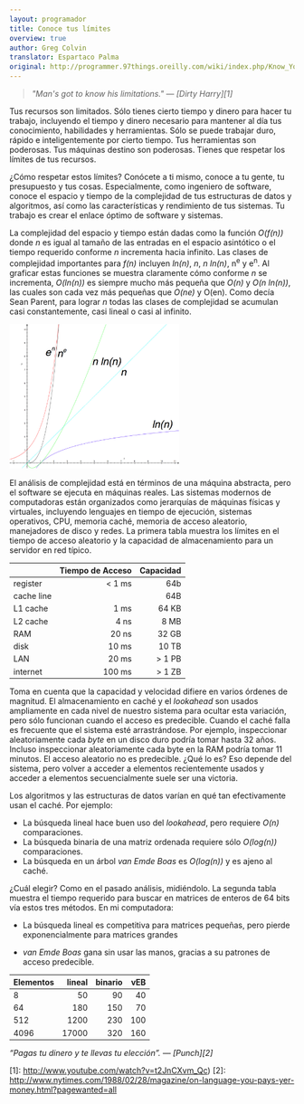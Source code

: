 ```yaml
---
layout: programador
title: Conoce tus límites
overview: true
author: Greg Colvin
translator: Espartaco Palma
original: http://programmer.97things.oreilly.com/wiki/index.php/Know_Your_Limits
---
```


> _"Man's got to know his limitations." — [Dirty Harry][1]_

Tus recursos son limitados. Sólo tienes cierto tiempo y dinero para
hacer tu trabajo, incluyendo el tiempo y dinero necesario para mantener
al día tus conocimiento, habilidades y herramientas. Sólo se puede
trabajar duro, rápido e inteligentemente por cierto tiempo. Tus
herramientas son poderosas. Tus máquinas destino son poderosas. Tienes
que respetar los límites de tus recursos.

¿Cómo respetar estos límites? Conócete a ti mismo, conoce a tu gente, tu
presupuesto y tus cosas. Especialmente, como ingeniero de software,
conoce el espacio y tiempo de la complejidad de tus estructuras de datos
y algoritmos, así como las características y rendimiento de tus
sistemas. Tu trabajo es crear el enlace óptimo de software y sistemas.

La complejidad del espacio y tiempo están dadas como la función
_O(f(n))_ donde _n_ es igual al tamaño de las entradas en el espacio
asintótico o el tiempo requerido conforme *n* incrementa hacia infinito.
Las clases de complejidad importantes para _f(n)_ incluyen _ln(n)_, *n*,
_n ln(n)_, n<sup>e</sup> y e<sup>n</sup>. Al graficar estas funciones se
muestra claramente cómo conforme _n_ se incrementa, _O(ln(n))_ es
siempre mucho más pequeña que _O(n)_ y _O(n ln(n))_, las cuales son cada
vez más pequeñas que _O(ne)_ y O(en). Como decía Sean Parent, para
lograr *n* todas las clases de complejidad se acumulan casi
constantemente, casi lineal o casi al infinito.

<a href="assets/img/complexity_classes.jpeg"><img
src="assets/img/complexity_classes.jpeg" alt="Algunos tipo de complejidad
importantes" style="width: 300px;"/></a>

El análisis de complejidad está en términos de una máquina abstracta,
pero el software se ejecuta en máquinas reales. Las sistemas modernos de
computadoras están organizados como jerarquías de máquinas físicas y
virtuales, incluyendo lenguajes en tiempo de ejecución, sistemas
operativos, CPU, memoria caché, memoria de acceso aleatorio, manejadores
de disco y redes. La primera tabla muestra los límites en el tiempo de
acceso aleatorio y la capacidad de almacenamiento para un servidor en
red típico.

|              | Tiempo de Acceso |  Capacidad |
|--------------|-----------------:| ----------:|
|register      |  < 1 ms          |        64b |
|cache line    |                  |        64B |
|L1 cache      |  1 ms            | 64 KB      |
|L2 cache      |  4 ns            | 8 MB       |
| RAM          | 20 ns            | 32 GB      |
| disk         | 10 ms            | 10 TB      |
| LAN          | 20 ms            | > 1 PB     |
| internet     | 100 ms           | > 1 ZB     |

Toma en cuenta que la capacidad y velocidad difiere en varios órdenes de
magnitud. El almacenamiento en caché y el _lookahead_ son usados
ampliamente en cada nivel de nuestro sistema para ocultar esta
variación, pero sólo funcionan cuando el acceso es predecible. Cuando el
caché falla es frecuente que el sistema esté arrastrándose. Por ejemplo,
inspeccionar aleatoriamente cada _byte_ en un disco duro podría tomar
hasta 32 años. Incluso inspeccionar aleatoriamente cada byte en la RAM
podría tomar 11 minutos. El acceso aleatorio no es predecible. ¿Qué lo
es? Eso depende del sistema, pero volver a acceder a elementos
recientemente usados y acceder a elementos secuencialmente suele ser una
victoria.

Los algoritmos y las estructuras de datos varían en qué tan
efectivamente usan el caché. Por ejemplo:

- La búsqueda lineal hace buen uso del _lookahead_, pero requiere _O(n)_
comparaciones.
- La búsqueda binaria de una matriz ordenada requiere sólo _O(log(n))_
comparaciones.
- La búsqueda en un árbol _van Emde Boas_ es _O(log(n))_ y es ajeno al
caché.

¿Cuál elegir? Como en el pasado análisis, midiéndolo. La segunda tabla
muestra el tiempo requerido para buscar en matrices de enteros de 64
bits vía estos tres métodos. En mi computadora:

- La búsqueda lineal es competitiva para matrices pequeñas, pero pierde
exponencialmente para matrices grandes

- _van Emde Boas_ gana sin usar las manos, gracias a su patrones de
acceso predecible.

|Elementos| lineal  | binario |   vEB   |
|:--------|--------:|--------:|--------:|
| 8       | 50      | 90      | 40      |
| 64      | 180     | 150     | 70      |
| 512     | 1200    | 230     | 100     |
| 4096    | 17000   | 320     | 160     |



_“Pagas tu dinero y te llevas tu elección”. — [Punch][2]_

[1]: http://www.youtube.com/watch?v=t2JnCXvm_Qc)
[2]: http://www.nytimes.com/1988/02/28/magazine/on-language-you-pays-yer-money.html?pagewanted=all
